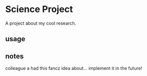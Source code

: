 # Science Project
A project about my cool research.
## usage

## notes
colleague a had this fancz idea about... implement it in the future!
